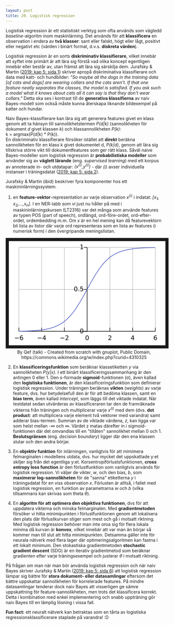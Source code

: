 ```yaml
---
layout: post
title: 29. Logistisk regression
---
```


Logistisk regression är ett statistiskt verktyg som ofta används som vägledd *baseline*-algoritm inom maskinlärning. Det används för att **klassificera** en observation i endera av **två klasser**: sant eller falskt, högt eller lågt, positivt eller negativt etc (värden i binärt format, d.v.s. **diskreta värden**). 

Logistisk regression är en sorts **diskriminativ klassifierare**, vilket innebär att syftet inte primärt är att lära sig förstå vad olika koncept egentligen innebär eller består av, utan främst att lära sig särskilja dem. 
Jurafsky & Martin ([2019: kap 5: sida 1](https://web.stanford.edu/~jurafsky/slp3/5.pdf)) skriver apropå diskriminativa klassifierare och data med katt- och hundbilder: *"So maybe all the dogs in the training data [of cats and dogs] are wearing collars and the cats aren't. If that one feature neatly separates the classes, the model is satisfied. If you ask such a model what it knows about cats all it can say is that they don't wear collars."* Detta ska ses i kontrast till de **generativa klassifierna** av naiv Bayes-modell som också måste kunna återskapa liknande bildexempel på katter och hundar. 

Naiv Bayes-klassifierare kan lära sig att generera features givet en klass genom att ta hänsyn till sannolikhetstermen *P(d\|k)* (sannolikheten för dokument *d* givet klassen *k*) och klassannolikheten *P(k)*:<br> 
k = argmax(P(d\|k) * P(k)).<br>
En diskriminativ klassifierare försöker istället att **direkt** beräkna sannolikheten för en klass k givet dokumentet d, *P(k\|d)*, genom att lära sig tillskriva större vikt till dokumentfeatures som ger rätt klass. Såväl naive Bayes-modeller som logistisk regression är **probabilistiska modeller** som använder sig av **väglett lärande** (eng. *supervised learning*) med ett korpus av annoterade in- och utdatapar: *(x<sup>(i)</sup>,y<sup>(i)</sup>)* - där *(i)* avser individuella instanser i träningsdatat ([2019: kap 5: sida 2](https://web.stanford.edu/~jurafsky/slp3/5.pdf)).

Jurafsky & Martin (ibid) beskriver fyra komponenter hos ett maskininlärningssystem:<br>
1. en **feature-vektor**-representation av varje observation *x<sup>(i)</sup>* i indatat: *[x<sub>1</sub>, x<sub>2</sub>,...,x<sub>n</sub>]*. I en NER-labb som vi just nu håller på med i maskininlärningskursen (LT2316) var det många som använde features av typen POS (part of speech), ordlängd, ord-före-ordet, ord-efter-ordet, ordembedding m.m. Om *x* är en hel mening kan då featurevektorn bli lista av listor där varje ord representeras som en lista av features (i numerisk form) i den övergripande meningslistan.

<p align="center">
<img src="/images/sigmoid.svg" alt="Sigmoid-kurvan" border="10" /><br>By Qef (talk) - Created from scratch with gnuplot, Public Domain, https://commons.wikimedia.org/w/index.php?curid=4310325
</p> 
         
2. En **klassificeringsfunktion** som beräknar klassetiketten *y* via sannolikheten *P(y\|x)*. I ett binärt klassificeringssammanhang är den antingen 0 eller 1. Den s-formade **sigmoid**-funktionen (σ), även kallad den **logistiska funktionen**, är den klassificeringsfunktion som definierar logistisk regression. Under träningen beräknas **vikten** (*weights*) av varje feature, dvs. hur betydelsefull den är för att bedöma klassen, samt en **bias term**, även kallad *intercept*, som läggs till det viktade indatat. När testdatat sedan utvärderas av klassificeraren tar den de framräknade vikterna från träningen och multiplicerar varje *x<sup>(i)</sup>* med dem (dvs. **dot product**: att multiplicera varje element två vektorer med varandra) samt adderar bias-termen. Summan av de viktade värdena, *z*, kan ligga var som helst mellan -∞ och ∞. Värdet z matas därefter in i sigmoid-funktionen där det omvandlas till en "tillåten" sannolikhet mellan 0 och 1. **Beslutsgränsen** (eng. *decision boundary*) ligger där den ena klassen slutar och den andra börjar.

3. En **objektiv funktion** för inlärningen, vanligtvis för att mimimera felmarginalen i modellens utdata, dvs. hur mycket det uppskattade y:et skiljer sig från det egentliga y:et. Korsentropiförlustsfunktionen, **cross entropy loss function** är den förlustfunktion som vanligtvis används för logistisk regression. Vi väljer de vikter, *w*, och den bias, *b*, som **maximerar log-sannolikheten** för de "sanna" etiketterna *y* i träningsdatat för en viss observation *x*. Förlusten är alltså, i fallet med logistisk regression, en funktion av parametrarna *w* och *b* (vilka tillsammans kan skrivas som theta *θ*).  

4. En **algoritm för att optimera den objektiva funktionen**, dvs för att uppdatera vikterna och minska felmarginalen. Med **gradientmetoden** försöker vi hitta minimipunkten i förlustfunktionen genom att lokalisera den plats där förlustkurvan stiger som mest och gå i motsatt riktning. Med logistisk regression behöver man inte oroa sig för flera lokala minima då kurvan är **konvex**, vilket innebär att var man än börjar så kommer man till slut att hitta minimipunkten. Detsamma gäller inte för neurala nätverk med flera lager där optimeringsalgoritmen kan fastna i ett lokalt minimum. Den stokastiska gradientmetoden **stochastic gradient descent** (SDG) är en iterativ gradientmetod som beräknar gradienten efter varje träningsexempel och justerar *θ* i motsatt riktning. 

På frågan om man när man bör använda logistisk regression och när naiv Bayes skriver Jurafsky & Martin ([2019: kap 5: sida 6](https://web.stanford.edu/~jurafsky/slp3/5.pdf)) att logistisk regression lämpar sig bättre för **stora dokument- eller datasamlingar** eftersom det bättre uppskattar sannolikheten för korrelerade features. På mindre datasamlingar tenderar dock naiv Bayes att visserligen ge sämre uppskattning för feature-sannolikheten, men trots det klassificera korrekt. Detta i kombination med enkel implementering och snabb uppträning gör naiv Bayes till en lämplig lösning i vissa fall.

**Fun fact:** ett neuralt nätverk kan betraktas som en tårta av logistiska regressionsklassificerare staplade på varandra! :D
